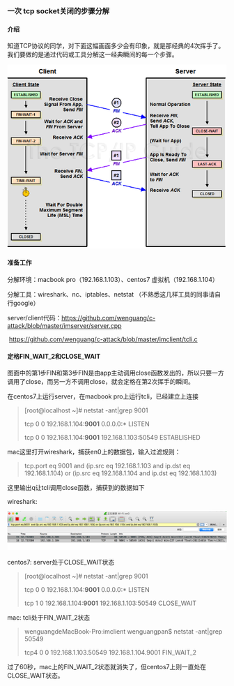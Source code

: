 ### 一次 tcp socket关闭的步骤分解



#### 介绍

知道TCP协议的同学，对下面这幅画面多少会有印象，就是那经典的4次挥手了。我们要做的是通过代码或工具分解这一经典瞬间的每一个步骤。

![](https://github.com/wenguang/startup/blob/master/imgs/tcp_close.png?raw=true)



#### 准备工作

分解环境：macbook pro（192.168.1.103）、centos7 虚拟机（192.168.1.104）

分解工具：wireshark、nc、iptables、netstat	（不熟悉这几样工具的同事请自行google）

server/client代码：https://github.com/wenguang/c-attack/blob/master/imserver/server.cpp

​				  https://github.com/wenguang/c-attack/blob/master/imclient/tcli.c



#### 定格FIN_WAIT_2和CLOSE_WAIT

图面中的第1步FIN和第3步FIN是由app主动调用close函数发出的，所以只要一方调用了close，而另一方不调用close，就会定格在第2次挥手的瞬间。

在centos7上运行server，在macbook pro上运行tcli，已经建立上连接

> [root@localhost ~]# netstat -ant|grep 9001
>
> tcp        0      0 192.168.1.104:**9001**      0.0.0.0:*               LISTEN     
>
> tcp        0      0 192.168.1.104:**9001**      192.168.1.103:50549     ESTABLISHED

mac这里打开wireshark，捕获en0上的数据包，输入过滤规则：

> tcp.port eq 9001  and (ip.src eq 192.168.1.103 and ip.dst eq 192.168.1.104) or (ip.src eq 192.168.1.104 and ip.dst eq 192.168.1.103)

这里输出q让tcli调用close函数，捕获到的数据如下

wireshark: 

![](https://github.com/wenguang/startup/blob/master/imgs/wireshark-0001.png?raw=true)

centos7: server处于CLOSE_WAIT状态

> [root@localhost ~]# netstat -ant|grep 9001
>
> tcp        0      0 192.168.1.104:**9001**      0.0.0.0:*               LISTEN     
>
> tcp        1      0 192.168.1.104:**9001**      192.168.1.103:50549     CLOSE_WAIT 

mac: tcli处于FIN_WAIT_2状态

> wenguangdeMacBook-Pro:imclient wenguangpan$ netstat -ant|grep 50549
>
> tcp4       0      0  192.168.1.103.50549    192.168.1.104.9001     FIN_WAIT_2 

过了60秒，mac上的FIN_WAIT_2状态就消失了，但centos7上则一直处在CLOSE_WAIT状态。